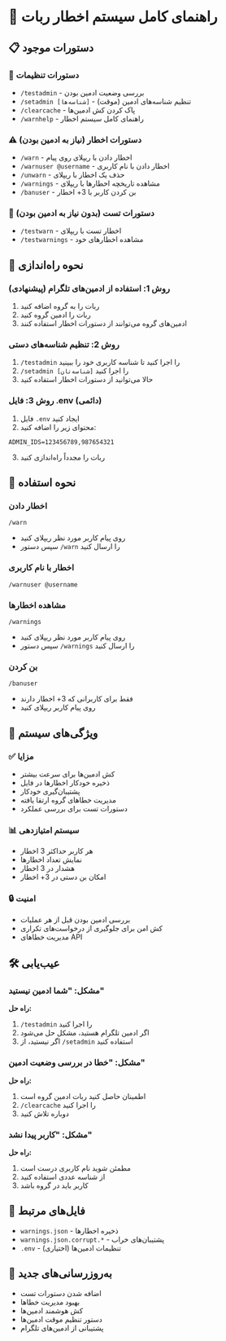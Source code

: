 # 🚨 راهنمای کامل سیستم اخطار ربات

## 📋 دستورات موجود

### 🔧 دستورات تنظیمات
- `/testadmin` - بررسی وضعیت ادمین بودن
- `/setadmin [شناسه‌ها]` - تنظیم شناسه‌های ادمین (موقت)
- `/clearcache` - پاک کردن کش ادمین‌ها
- `/warnhelp` - راهنمای کامل سیستم اخطار

### ⚠️ دستورات اخطار (نیاز به ادمین بودن)
- `/warn` - اخطار دادن با ریپلای روی پیام
- `/warnuser @username` - اخطار دادن با نام کاربری
- `/unwarn` - حذف یک اخطار با ریپلای
- `/warnings` - مشاهده تاریخچه اخطارها با ریپلای
- `/banuser` - بن کردن کاربر با 3+ اخطار

### 🧪 دستورات تست (بدون نیاز به ادمین بودن)
- `/testwarn` - اخطار تست با ریپلای
- `/testwarnings` - مشاهده اخطارهای خود

## 🚀 نحوه راه‌اندازی

### روش 1: استفاده از ادمین‌های تلگرام (پیشنهادی)
1. ربات را به گروه اضافه کنید
2. ربات را ادمین گروه کنید
3. ادمین‌های گروه می‌توانند از دستورات اخطار استفاده کنند

### روش 2: تنظیم شناسه‌های دستی
1. `/testadmin` را اجرا کنید تا شناسه کاربری خود را ببینید
2. `/setadmin [شناسه‌تان]` را اجرا کنید
3. حالا می‌توانید از دستورات اخطار استفاده کنید

### روش 3: فایل .env (دائمی)
1. فایل `.env` ایجاد کنید
2. محتوای زیر را اضافه کنید:
```
ADMIN_IDS=123456789,987654321
```
3. ربات را مجدداً راه‌اندازی کنید

## 📝 نحوه استفاده

### اخطار دادن
```
/warn
```
- روی پیام کاربر مورد نظر ریپلای کنید
- سپس دستور `/warn` را ارسال کنید

### اخطار با نام کاربری
```
/warnuser @username
```

### مشاهده اخطارها
```
/warnings
```
- روی پیام کاربر مورد نظر ریپلای کنید
- سپس دستور `/warnings` را ارسال کنید

### بن کردن
```
/banuser
```
- فقط برای کاربرانی که 3+ اخطار دارند
- روی پیام کاربر ریپلای کنید

## 🎯 ویژگی‌های سیستم

### ✅ مزایا
- کش ادمین‌ها برای سرعت بیشتر
- ذخیره خودکار اخطارها در فایل
- پشتیبان‌گیری خودکار
- مدیریت خطاهای گروه ارتقا یافته
- دستورات تست برای بررسی عملکرد

### 📊 سیستم امتیازدهی
- هر کاربر حداکثر 3 اخطار
- نمایش تعداد اخطارها
- هشدار در 3 اخطار
- امکان بن دستی در 3+ اخطار

### 🔒 امنیت
- بررسی ادمین بودن قبل از هر عملیات
- کش امن برای جلوگیری از درخواست‌های تکراری
- مدیریت خطاهای API

## 🛠️ عیب‌یابی

### مشکل: "شما ادمین نیستید"
**راه حل:**
1. `/testadmin` را اجرا کنید
2. اگر ادمین تلگرام هستید، مشکل حل می‌شود
3. اگر نیستید، از `/setadmin` استفاده کنید

### مشکل: "خطا در بررسی وضعیت ادمین"
**راه حل:**
1. اطمینان حاصل کنید ربات ادمین گروه است
2. `/clearcache` را اجرا کنید
3. دوباره تلاش کنید

### مشکل: "کاربر پیدا نشد"
**راه حل:**
1. مطمئن شوید نام کاربری درست است
2. از شناسه عددی استفاده کنید
3. کاربر باید در گروه باشد

## 📁 فایل‌های مرتبط
- `warnings.json` - ذخیره اخطارها
- `warnings.json.corrupt.*` - پشتیبان‌های خراب
- `.env` - تنظیمات ادمین‌ها (اختیاری)

## 🔄 به‌روزرسانی‌های جدید
- اضافه شدن دستورات تست
- بهبود مدیریت خطاها
- کش هوشمند ادمین‌ها
- دستور تنظیم موقت ادمین‌ها
- پشتیبانی از ادمین‌های تلگرام
